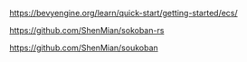 
https://bevyengine.org/learn/quick-start/getting-started/ecs/

https://github.com/ShenMian/sokoban-rs

https://github.com/ShenMian/soukoban
